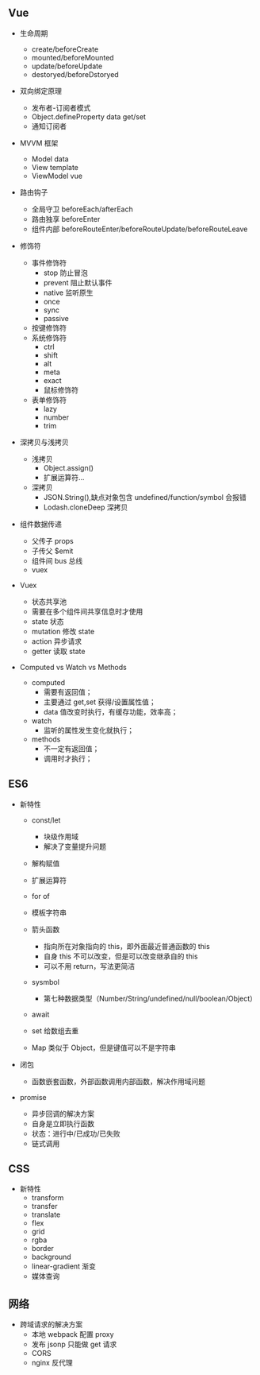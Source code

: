 ## Vue

- 生命周期

  - create/beforeCreate
  - mounted/beforeMounted
  - update/beforeUpdate
  - destoryed/beforeDstoryed

- 双向绑定原理

  - 发布者-订阅者模式
  - Object.defineProperty data get/set
  - 通知订阅者

- MVVM 框架

  - Model data
  - View template
  - ViewModel vue

- 路由钩子

  - 全局守卫 beforeEach/afterEach
  - 路由独享 beforeEnter
  - 组件内部 beforeRouteEnter/beforeRouteUpdate/beforeRouteLeave

- 修饰符

  - 事件修饰符
    - stop 防止冒泡
    - prevent 阻止默认事件
    - native 监听原生
    - once
    - sync
    - passive
  - 按键修饰符
  - 系统修饰符
    - ctrl
    - shift
    - alt
    - meta
    - exact
    - 鼠标修饰符
  - 表单修饰符
    - lazy
    - number
    - trim

* 深拷贝与浅拷贝

  - 浅拷贝
    - Object.assign()
    - 扩展运算符...
  - 深拷贝
    - JSON.String(),缺点对象包含 undefined/function/symbol 会报错
    - Lodash.cloneDeep 深拷贝

* 组件数据传递

  - 父传子 props
  - 子传父 \$emit
  - 组件间 bus 总线
  - vuex

* Vuex

  - 状态共享池
  - 需要在多个组件间共享信息时才使用
  - state 状态
  - mutation 修改 state
  - action 异步请求
  - getter 读取 state

* Computed vs Watch vs Methods
  - computed
    - 需要有返回值；
    - 主要通过 get,set 获得/设置属性值；
    - data 值改变时执行，有缓存功能，效率高；
  - watch
    - 监听的属性发生变化就执行；
  - methods
    - 不一定有返回值；
    - 调用时才执行；

## ES6

- 新特性

  - const/let

    - 块级作用域
    - 解决了变量提升问题

  - 解构赋值
  - 扩展运算符
  - for of
  - 模板字符串
  - 箭头函数

    - 指向所在对象指向的 this，即外面最近普通函数的 this
    - 自身 this 不可以改变，但是可以改变继承自的 this
    - 可以不用 return，写法更简洁

  - sysmbol
    - 第七种数据类型（Number/String/undefined/null/boolean/Object）
  - await
  - set 给数组去重
  - Map 类似于 Object，但是键值可以不是字符串

- 闭包

  - 函数嵌套函数，外部函数调用内部函数，解决作用域问题

- promise
  - 异步回调的解决方案
  - 自身是立即执行函数
  - 状态：进行中/已成功/已失败
  - 链式调用

## CSS

- 新特性
  - transform
  - transfer
  - translate
  - flex
  - grid
  - rgba
  - border
  - background
  - linear-gradient 渐变
  - 媒体查询

## 网络

- 跨域请求的解决方案
  - 本地 webpack 配置 proxy
  - 发布 jsonp 只能做 get 请求
  - CORS
  - nginx 反代理
